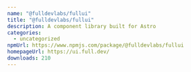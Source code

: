 ```yaml
---
name: "@fulldevlabs/fullui"
title: "@fulldevlabs/fullui"
description: A component library built for Astro
categories:
  - uncategorized
npmUrl: https://www.npmjs.com/package/@fulldevlabs/fullui
homepageUrl: https://ui.full.dev/
downloads: 210
---
```

